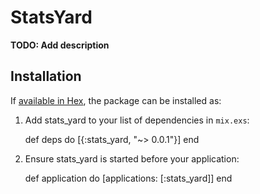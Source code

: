 # StatsYard

**TODO: Add description**

## Installation

If [available in Hex](https://hex.pm/docs/publish), the package can be installed as:

  1. Add stats_yard to your list of dependencies in `mix.exs`:

        def deps do
          [{:stats_yard, "~> 0.0.1"}]
        end

  2. Ensure stats_yard is started before your application:

        def application do
          [applications: [:stats_yard]]
        end

